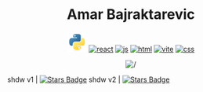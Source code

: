 <h1 align="center">Amar Bajraktarevic</h1>
  <p align="center">
<p align="center">

<a href="https://www.python.org" target="_blank" rel="noreferrer">
    <img src="https://raw.githubusercontent.com/devicons/devicon/master/icons/python/python-original.svg" alt="python" width="40" height="40"/></a>
  <a href="https://www.react.dev" target="_blank" rel="noreferrer">
    <img src="https://cdn.jsdelivr.net/gh/devicons/devicon/icons/react/react-original.svg" alt="react" width="40" height="40"/></a>
 <a href="https://developer.mozilla.org/en-US/docs/Web/JavaScript" target="_blank" rel="noreferrer">
    <img src="https://cdn.jsdelivr.net/gh/devicons/devicon/icons/javascript/javascript-original.svg" alt="js" width="40" height="40"/></a>
<a href="https://html.spec.whatwg.org/" target="_blank" rel="noreferrer">
    <img src="https://cdn.jsdelivr.net/gh/devicons/devicon/icons/html5/html5-original.svg" alt="html" width="40" height="40"/></a>
<a href="https://vitejs.dev/" target="_blank" rel="noreferrer">
    <img src="https://raw.githubusercontent.com/vitejs/vite/2a540eee82f9a31deff8215bdbdccfa46d494a06/docs/public/logo.svg" alt="vite" width="40" height="40"/></a>
<a href="https://www.w3.org/TR/CSS/#css" target="_blank" rel="noreferrer">
    <img src="https://cdn.jsdelivr.net/gh/devicons/devicon/icons/css3/css3-original.svg" alt="css" width="40" height="40"/></a>

</p>

<p align="center"> <img src=https://komarev.com/ghpvc/?username=AmarBajraktarevic alt=/> </p>



shdw v1 | <a href="https://github.com/AmarBajraktarevic/ezbio-clone"><img src="https://img.shields.io/github/stars/AmarBajraktarevic/ezbio-clone" alt="Stars Badge"/></a>
shdw v2 | <a href="https://github.com/AmarBajraktarevic/shdwsitev2"><img src="https://img.shields.io/github/stars/AmarBajraktarevic/shdwsitev2" alt="Stars Badge"/></a>
